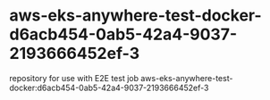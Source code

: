 # aws-eks-anywhere-test-docker-d6acb454-0ab5-42a4-9037-2193666452ef-3
repository for use with E2E test job aws-eks-anywhere-test-docker:d6acb454-0ab5-42a4-9037-2193666452ef-3
